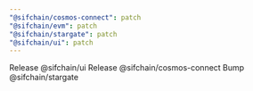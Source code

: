 ```yaml
---
"@sifchain/cosmos-connect": patch
"@sifchain/evm": patch
"@sifchain/stargate": patch
"@sifchain/ui": patch
---
```


Release @sifchain/ui
Release @sifchain/cosmos-connect
Bump @sifchain/stargate
